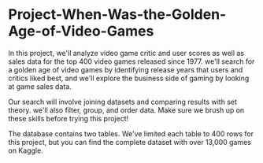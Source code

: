 # Project-When-Was-the-Golden-Age-of-Video-Games
In this project, we'll analyze video game critic and user scores as well as sales data for the top 400 video games released since 1977. we'll search for a golden age of video games by identifying release years that users and critics liked best, and we'll explore the business side of gaming by looking at game sales data.

Our search will involve joining datasets and comparing results with set theory. we'll also filter, group, and order data. Make sure we brush up on these skills before trying this project!

The database contains two tables. We've limited each table to 400 rows for this project, but you can find the complete dataset with over 13,000 games on Kaggle.
